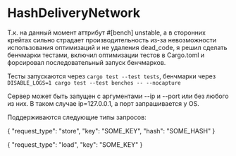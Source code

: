 # HashDeliveryNetwork

Т.к. на данный момент аттрибут #[bench] unstable, а в сторонних крейтах сильно страдает производительность из-за невозможности использования оптимизаций и не удаления dead_code, я решил сделать бенчмарки тестами, включил оптимизации тестов в Cargo.toml и форсировал последовательный запуск бенчмарков.

Тесты запускаются через `cargo test --test tests`, 
бенчмарки через `DISABLE_LOGS=1 cargo test --test benches -- --nocapture`


Сервер может быть запущен с аргументами --ip и --port или без любого из них. В таком случае ip=127.0.0.1, а порт запрашивается у OS.

Поддерживаются следующие типы запросов:


{
    "request_type": "store",
    "key": "SOME_KEY",
    "hash": "SOME_HASH"
}  

{
    "request_type": "load",
    "key": "SOME_KEY"
}  

